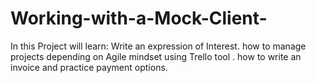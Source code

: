 # Working-with-a-Mock-Client-
In this Project will learn:
Write an expression of Interest.
how to manage projects depending on Agile mindset using Trello tool .
how to write an invoice and practice payment options.
